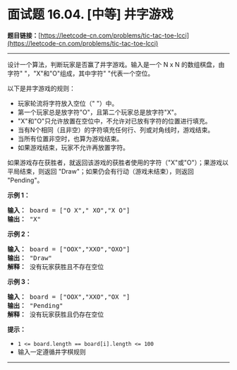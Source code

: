 # 面试题 16.04. [中等] 井字游戏

**题目链接：**[https://leetcode-cn.com/problems/tic-tac-toe-lcci](https://leetcode-cn.com/problems/tic-tac-toe-lcci)

---

<div class="content__1Y2H">
 <div class="notranslate">
  <p>设计一个算法，判断玩家是否赢了井字游戏。输入是一个 N x N 的数组棋盘，由字符" "，"X"和"O"组成，其中字符" "代表一个空位。</p> 
  <p>以下是井字游戏的规则：</p> 
  <ul> 
   <li>玩家轮流将字符放入空位（" "）中。</li> 
   <li>第一个玩家总是放字符"O"，且第二个玩家总是放字符"X"。</li> 
   <li>"X"和"O"只允许放置在空位中，不允许对已放有字符的位置进行填充。</li> 
   <li>当有N个相同（且非空）的字符填充任何行、列或对角线时，游戏结束。</li> 
   <li>当所有位置非空时，也算为游戏结束。</li> 
   <li>如果游戏结束，玩家不允许再放置字符。</li> 
  </ul> 
  <p>如果游戏存在获胜者，就返回该游戏的获胜者使用的字符（"X"或"O"）；果游戏以平局结束，则返回 "Draw"；如果仍会有行动（游戏未结束），则返回 "Pending"。</p> 
  <p><strong>示例 1：</strong></p> 
  <pre class="language-text"><strong>输入：</strong> board = ["O X"," XO","X O"]
<strong>输出：</strong> "X"
</pre> 
  <p><strong>示例 2：</strong></p> 
  <pre class="language-text"><strong>输入：</strong> board = ["OOX","XXO","OXO"]
<strong>输出：</strong> "Draw"
<strong>解释：</strong> 没有玩家获胜且不存在空位
</pre> 
  <p><strong>示例 3：</strong></p> 
  <pre class="language-text"><strong>输入：</strong> board = ["OOX","XXO","OX "]
<strong>输出：</strong> "Pending"
<strong>解释：</strong> 没有玩家获胜且仍存在空位
</pre> 
  <p><strong>提示：</strong></p> 
  <ul> 
   <li><code>1 &lt;= board.length == board[i].length &lt;= 100</code></li> 
   <li>输入一定遵循井字棋规则</li> 
  </ul> 
 </div>
</div>

---

```

```